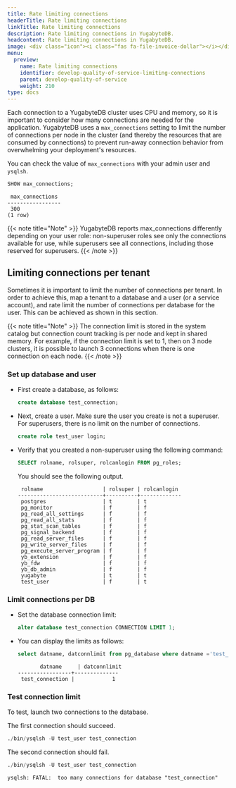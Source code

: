 ```yaml
---
title: Rate limiting connections
headerTitle: Rate limiting connections
linkTitle: Rate limiting connections
description: Rate limiting connections in YugabyteDB.
headcontent: Rate limiting connections in YugabyteDB.
image: <div class="icon"><i class="fas fa-file-invoice-dollar"></i></div>
menu:
  preview:
    name: Rate limiting connections
    identifier: develop-quality-of-service-limiting-connections
    parent: develop-quality-of-service
    weight: 210
type: docs
---
```


Each connection to a YugabyteDB cluster uses CPU and memory, so it is important to consider how many connections are needed for the application. YugabyteDB uses a `max_connections` setting to limit the number of connections per node in the cluster (and thereby the resources that are consumed by connections) to prevent run-away connection behavior from overwhelming your deployment's resources.

You can check the value of `max_connections` with your admin user and `ysqlsh`.

```sql
SHOW max_connections;
```

```output
 max_connections
-----------------
 300
(1 row)
```

{{< note title="Note" >}}
YugabyteDB reports max_connections differently depending on your user role: non-superuser roles see only the connections available for use, while superusers see all connections, including those reserved for superusers.
{{< /note >}}

## Limiting connections per tenant

Sometimes it is important to limit the number of connections per tenant. In order to achieve this, map a tenant to a database and a user (or a service account), and rate limit the number of connections per database for the user. This can be achieved as shown in this section.

{{< note title="Note" >}}
The connection limit is stored in the system catalog but connection count tracking is per node and kept in shared memory. For example, if the connection limit is set to 1, then on 3 node clusters, it is possible to launch 3 connections when there is one connection on each node.
{{< /note >}}

### Set up database and user

- First create a database, as follows:

  ```sql
  create database test_connection;
  ```

- Next, create a user. Make sure the user you create is not a superuser. For superusers, there is no limit on the number of connections.

  ```sql
  create role test_user login;
  ```

- Verify that you created a non-superuser using the following command:

  ```sql
  SELECT rolname, rolsuper, rolcanlogin FROM pg_roles;
  ```

  You should see the following output.

  ```output
   rolname                   | rolsuper | rolcanlogin
  ---------------------------+----------+-------------
   postgres                  | t        | t
   pg_monitor                | f        | f
   pg_read_all_settings      | f        | f
   pg_read_all_stats         | f        | f
   pg_stat_scan_tables       | f        | f
   pg_signal_backend         | f        | f
   pg_read_server_files      | f        | f
   pg_write_server_files     | f        | f
   pg_execute_server_program | f        | f
   yb_extension              | f        | f
   yb_fdw                    | f        | f
   yb_db_admin               | f        | f
   yugabyte                  | t        | t
   test_user                 | f        | t
  ```

### Limit connections per DB

- Set the database connection limit:

  ```sql
  alter database test_connection CONNECTION LIMIT 1;
  ```

- You can display the limits as follows:

  ```sql
  select datname, datconnlimit from pg_database where datname ='test_connection' ;
  ```

  ```output
         datname     | datconnlimit
  -----------------+--------------
   test_connection |            1
  ```

### Test connection limit

To test, launch two connections to the database.

The first connection should succeed.

```sql
./bin/ysqlsh -U test_user test_connection
```

The second connection should fail.

```sql
./bin/ysqlsh -U test_user test_connection
```

```output
ysqlsh: FATAL:  too many connections for database "test_connection"
```
